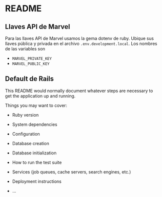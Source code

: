 # README

## Llaves API de Marvel

Para las llaves API de Marvel usamos la gema dotenv de ruby. Ubique sus llaves
pública y privada en el archivo `.env.development.local`. Los nombres de las
variables son

- `MARVEL_PRIVATE_KEY`
- `MARVEL_PUBLIC_KEY`

## Default de Rails

This README would normally document whatever steps are necessary to get the
application up and running.

Things you may want to cover:

* Ruby version

* System dependencies

* Configuration

* Database creation

* Database initialization

* How to run the test suite

* Services (job queues, cache servers, search engines, etc.)

* Deployment instructions

* ...
